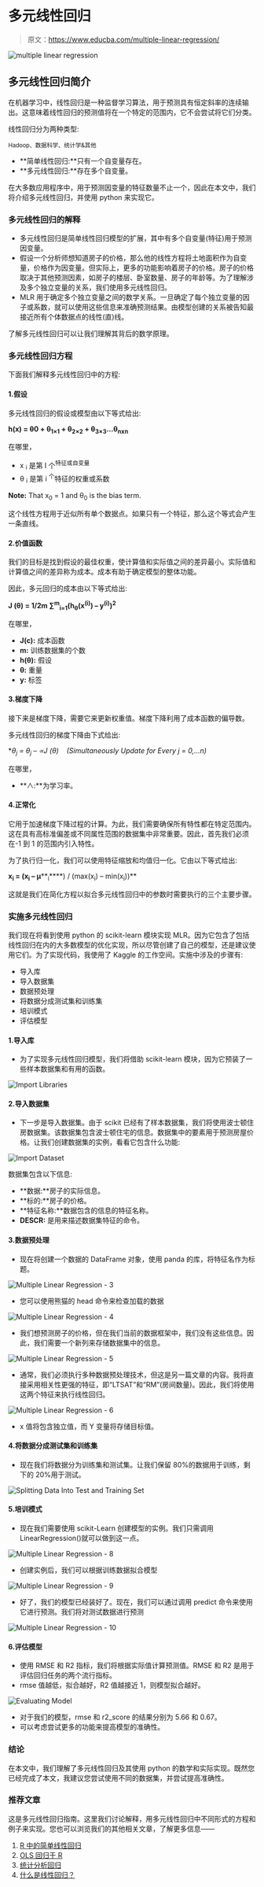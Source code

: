 # 多元线性回归

> 原文：<https://www.educba.com/multiple-linear-regression/>

![multiple linear regression](img/f4c61ebba8cdd58a811e8d6d4d2d715b.png)



## 多元线性回归简介

在机器学习中，线性回归是一种监督学习算法，用于预测具有恒定斜率的连续输出。这意味着线性回归的预测值将在一个特定的范围内，它不会尝试将它们分类。

线性回归分为两种类型:

<small>Hadoop、数据科学、统计学&其他</small>

*   **简单线性回归:**只有一个自变量存在。
*   **多元线性回归:**存在多个自变量。

在大多数应用程序中，用于预测因变量的特征数量不止一个，因此在本文中，我们将介绍多元线性回归，并使用 python 来实现它。

### 多元线性回归的解释

*   多元线性回归是简单线性回归模型的扩展，其中有多个自变量(特征)用于预测因变量。
*   假设一个分析师想知道房子的价格，那么他的线性方程将土地面积作为自变量，价格作为因变量。但实际上，更多的功能影响着房子的价格。房子的价格取决于其他预测因素，如房子的楼层、卧室数量、房子的年龄等。为了理解涉及多个独立变量的关系，我们使用多元线性回归。
*   MLR 用于确定多个独立变量之间的数学关系。一旦确定了每个独立变量的因子或系数，就可以使用这些信息来准确预测结果。由模型创建的关系被告知最接近所有个体数据点的线性(直)线。

了解多元线性回归可以让我们理解其背后的数学原理。

### 多元线性回归方程

下面我们解释多元线性回归中的方程:

#### 1.假设

多元线性回归的假设或模型由以下等式给出:

**h(x) = θ0 + θ<sub>1×1</sub> + θ<sub>2×2</sub> + θ<sub>3×3</sub>…θ<sub>nxn</sub>**

在哪里，

*   x <sub>i</sub> 是第 I 个<sup>特征或自变量</sup>
*   θ <sub>i</sub> 是第 i <sup>个</sup>特征的权重或系数

**Note:** That x<sub>0</sub> = 1 and θ<sub>0</sub> is the bias term.

这个线性方程用于近似所有单个数据点。如果只有一个特征，那么这个等式会产生一条直线。

#### 2.价值函数

我们的目标是找到假设的最佳权重，使计算值和实际值之间的差异最小。实际值和计算值之间的差异称为成本。成本有助于确定模型的整体功能。

因此，多元回归的成本由以下等式给出:

**J (θ) = 1/2m ∑<sup>m</sup><sub>i=1</sub>(h<sub>θ</sub>(x<sup>(i)</sup>) – y<sup>(i)</sup>)<sup>2</sup>**

在哪里，

*   **J(c):** 成本函数
*   **m:** 训练数据集的个数
*   **h(θ):** 假设
*   **θ:** 重量
*   **y:** 标签

#### 3.梯度下降

接下来是梯度下降，需要它来更新权重值。梯度下降利用了成本函数的偏导数。

多元线性回归的梯度下降由下式给出:

**θ<sub>j</sub> = θ<sub>j</sub> – ∝*J (θ)    (Simultaneously Update for Every j = 0,…n)**

在哪里，

*   **∧:**为学习率。

#### 4.正常化

它用于加速梯度下降过程的计算。为此，我们需要确保所有特性都在特定范围内。这在具有高标准偏差或不同属性范围的数据集中非常重要。因此，首先我们必须在-1 到 1 的范围内引入特性。

为了执行归一化，我们可以使用特征缩放和均值归一化。它由以下等式给出:

**x<sub>i</sub> = (x<sub>i</sub> – µ****<sub>i</sub>****) / (max(x<sub>i</sub>) – min(x<sub>i</sub>))**

这就是我们在简化方程以拟合多元线性回归中的参数时需要执行的三个主要步骤。

### 实施多元线性回归

我们现在将看到使用 python 的 scikit-learn 模块实现 MLR。因为它包含了包括线性回归在内的大多数模型的优化实现，所以尽管创建了自己的模型，还是建议使用它们。为了实现代码，我使用了 Kaggle 的工作空间。实施中涉及的步骤有:

*   导入库
*   导入数据集
*   数据预处理
*   将数据分成测试集和训练集
*   培训模式
*   评估模型

#### 1.导入库

*   为了实现多元线性回归模型，我们将借助 scikit-learn 模块，因为它预装了一些样本数据集和有用的函数。

![Import Libraries](img/f116f480dc4654260eb13fb074cbca5b.png)



#### 2.导入数据集

*   下一步是导入数据集。由于 scikit 已经有了样本数据集，我们将使用波士顿住房数据集。该数据集包含波士顿住宅的信息。数据集中的要素用于预测房屋价格。让我们创建数据集的实例，看看它包含什么功能:

![Import Dataset](img/b5b66146e141d20d60590e1d7f73bc9a.png)



数据集包含以下信息:

*   **数据:**房子的实际信息。
*   **标的:**房子的价格。
*   **特征名称:**数据包含的信息的特征名称。
*   **DESCR:** 是用来描述数据集特征的命令。

#### 3.数据预处理

*   现在将创建一个数据的 DataFrame 对象，使用 panda 的库，将特征名作为标题。

![Multiple Linear Regression - 3](img/924e5faf1e778c7a4d13f87141a18ad4.png)



*   您可以使用熊猫的 head 命令来检查加载的数据

![Multiple Linear Regression - 4](img/44e84a2da32042eab667cded10154726.png)



*   我们想预测房子的价格，但在我们当前的数据框架中，我们没有这些信息。因此，我们需要一个新列来存储数据集中的信息。

![Multiple Linear Regression - 5](img/9167722c0e6e5075ff1d1f0e4490e490.png)



*   通常，我们必须执行多种数据预处理技术，但这是另一篇文章的内容。我将直接采用相关性更强的特征，即“LTSAT”和“RM”(房间数量)。因此，我们将使用这两个特征来执行线性回归。

![Multiple Linear Regression - 6](img/a688f18eb69343591c2628dfc07cb510.png)



*   x 值将包含独立值，而 Y 变量将存储目标值。

#### 4.将数据分成测试集和训练集

*   现在我们将数据分为训练集和测试集。让我们保留 80%的数据用于训练，剩下的 20%用于测试。

![Splitting Data Into Test and Training Set](img/30cf26af244c0c9c6236f4a41c2d7458.png)



#### 5.培训模式

*   现在我们需要使用 scikit-Learn 创建模型的实例。我们只需调用 LinearRegression()就可以做到这一点。

![Multiple Linear Regression - 8](img/dd5ee164c384fcf692cb46bac7db74ff.png)



*   创建实例后，我们可以根据训练数据拟合模型

![Multiple Linear Regression - 9](img/85499085b0ac1219fc04fc7e33a28c4a.png)



*   好了，我们的模型已经装好了。现在，我们可以通过调用 predict 命令来使用它进行预测。我们将对测试数据进行预测

![Multiple Linear Regression - 10](img/e2d4e333c3d314261e6f94554486312b.png)



#### 6.评估模型

*   使用 RMSE 和 R2 指标，我们将根据实际值计算预测值。RMSE 和 R2 是用于评估回归任务的两个流行指标。
*   rmse 值越低，拟合越好，R2 值越接近 1，则模型拟合越好。

![Evaluating Model](img/638ec5b424f1419bcb28f7a98b4ada07.png)



*   对于我们的模型，rmse 和 r2_score 的结果分别为 5.66 和 0.67。
*   可以考虑尝试更多的功能来提高模型的准确性。

### 结论

在本文中，我们理解了多元线性回归及其使用 python 的数学和实际实现。既然您已经完成了本文，我建议您尝试使用不同的数据集，并尝试提高准确性。

### 推荐文章

这是多元线性回归指南。这里我们讨论解释，用多元线性回归中不同形式的方程和例子来实现。您也可以浏览我们的其他相关文章，了解更多信息——

1.  [R 中的简单线性回归](https://www.educba.com/simple-linear-regression-in-r/)
2.  [OLS 回归于 R](https://www.educba.com/ols-regression-in-r/)
3.  [统计分析回归](https://www.educba.com/statistical-analysis-regression/)
4.  [什么是线性回归？](https://www.educba.com/what-is-linear-regression/)





